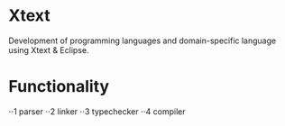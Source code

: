 # Xtext
Development of programming languages and domain-specific language using Xtext & Eclipse.

# Functionality
⋅⋅1 parser
⋅⋅2 linker
⋅⋅3 typechecker
⋅⋅4 compiler

